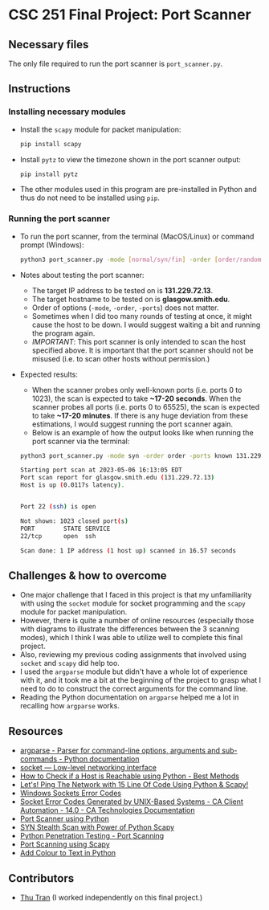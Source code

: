 # CSC 251 Final Project: Port Scanner

## Necessary files

The only file required to run the port scanner is `port_scanner.py`.

## Instructions

### Installing necessary modules

- Install the `scapy` module for packet manipulation:

  ```bash
  pip install scapy
  ```

- Install `pytz` to view the timezone shown in the port scanner output:

  ```bash
  pip install pytz
  ```

- The other modules used in this program are pre-installed in Python and thus do not need to be installed using `pip`.

### Running the port scanner

- To run the port scanner, from the terminal (MacOS/Linux) or command prompt (Windows):

  ```bash
  python3 port_scanner.py -mode [normal/syn/fin] -order [order/random] -ports [all/known] [ip_address]
  ```

- Notes about testing the port scanner:

  - The target IP address to be tested on is **131.229.72.13**.
  - The target hostname to be tested on is **glasgow.smith.edu**.
  - Order of options (`-mode`, `-order`, `-ports`) does not matter.
  - Sometimes when I did too many rounds of testing at once, it might cause the host to be down. I would suggest waiting a bit and running the program again.
  - _IMPORTANT_: This port scanner is only intended to scan the host specified above. It is important that the port scanner should not be misused (i.e. to scan other hosts without permission.)

- Expected results:

  - When the scanner probes only well-known ports (i.e. ports 0 to 1023), the scan is expected to take **~17-20 seconds**. When the scanner probes all ports (i.e. ports 0 to 65525), the scan is expected to take **~17-20 minutes**. If there is any huge deviation from these estimations, I would suggest running the port scanner again.
  - Below is an example of how the output looks like when running the port scanner via the terminal:

  ```bash
  python3 port_scanner.py -mode syn -order order -ports known 131.229.72.13
  ```

  ```bash
  Starting port scan at 2023-05-06 16:13:05 EDT
  Port scan report for glasgow.smith.edu (131.229.72.13)
  Host is up (0.0117s latency).


  Port 22 (ssh) is open

  Not shown: 1023 closed port(s)
  PORT        STATE SERVICE
  22/tcp      open  ssh

  Scan done: 1 IP address (1 host up) scanned in 16.57 seconds
  ```

## Challenges & how to overcome

- One major challenge that I faced in this project is that my unfamiliarity with using the `socket` module for socket programming and the `scapy` module for packet manipulation.
- However, there is quite a number of online resources (especially those with diagrams to illustrate the differences between the 3 scanning modes), which I think I was able to utilize well to complete this final project.
- Also, reviewing my previous coding assignments that involved using `socket` and `scapy` did help too.
- I used the `argparse` module but didn't have a whole lot of experience with it, and it took me a bit at the beginning of the project to grasp what I need to do to construct the correct arguments for the command line.
- Reading the Python documentation on `argparse` helped me a lot in recalling how `argparse` works.

## Resources

- [argparse - Parser for command-line options, arguments and sub-commands - Python documentation](https://docs.python.org/3/library/argparse.html)
- [socket — Low-level networking interface](https://docs.python.org/3/library/socket.html)
- [How to Check if a Host is Reachable using Python - Best Methods](https://copyprogramming.com/howto/how-to-check-if-a-host-is-reachable-using-python-best-methods)
- [Let's! Ping The Network with 15 Line Of Code Using Python & Scapy!](https://dev.to/powerexploit/let-s-ping-the-network-with-python-scapy-5g18)
- [Windows Sockets Error Codes](https://learn.microsoft.com/en-us/windows/win32/winsock/windows-sockets-error-codes-2)
- [Socket Error Codes Generated by UNIX-Based Systems - CA Client Automation - 14.0 - CA Technologies Documentation](https://techdocs.broadcom.com/us/en/ca-enterprise-software/business-management/clarity-client-automation/14-0/dsm-messages/data-transport-services-messages/socket-errors/socket-error-codes-generated-by-unix-based-systems.html)
- [Port Scanner using Python](https://www.geeksforgeeks.org/port-scanner-using-python/)
- [SYN Stealth Scan with Power of Python Scapy](https://dev.to/powerexploit/syn-stealth-scan-with-power-of-python-scapy-58aj)
- [Python Penetration Testing - Port Scanning](https://www.oreilly.com/library/view/python-penetration-testing/9781789138962/9f389f41-4489-4628-a61f-969eea3aae8c.xhtml)
- [Port Scanning using Scapy](https://resources.infosecinstitute.com/topic/port-scanning-using-scapy/)
- [Add Colour to Text in Python](https://ozzmaker.com/add-colour-to-text-in-python/)

## Contributors

- [Thu Tran](https://github.com/thuntran) (I worked independently on this final project.)
